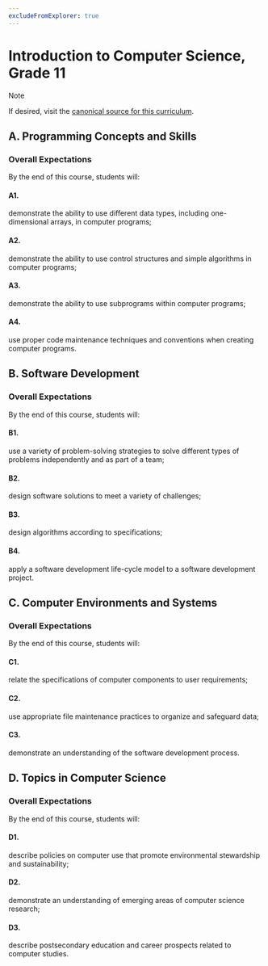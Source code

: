```yaml
---
excludeFromExplorer: true
---
```

# Introduction to Computer Science, Grade 11

> [!NOTE]
> If desired, visit the [canonical source for this curriculum](https://www.edu.gov.on.ca/eng/curriculum/secondary/computer10to12_2008.pdf#page=41).

## A. Programming Concepts and Skills
### Overall Expectations
By the end of this course, students will: 
#### A1.
demonstrate the ability to use different data types, including one-dimensional arrays, in computer programs;
#### A2.
demonstrate the ability to use control structures and simple algorithms in computer programs;
#### A3.
demonstrate the ability to use subprograms within computer programs;
#### A4.
use proper code maintenance techniques and conventions when creating computer programs.
## B. Software Development
### Overall Expectations
By the end of this course, students will: 
#### B1.
use a variety of problem-solving strategies to solve different types of problems independently and as part of a team;
#### B2.
design software solutions to meet a variety of challenges;
#### B3.
design algorithms according to specifications;
#### B4.
apply a software development life-cycle model to a software development project.
## C. Computer Environments and Systems
### Overall Expectations
By the end of this course, students will: 
#### C1.
relate the specifications of computer components to user requirements;
#### C2.
use appropriate file maintenance practices to organize and safeguard data;
#### C3.
demonstrate an understanding of the software development process.
## D. Topics in Computer Science
### Overall Expectations
By the end of this course, students will: 
#### D1.
describe policies on computer use that promote environmental stewardship and sustainability;
#### D2.
demonstrate an understanding of emerging areas of computer science research;
#### D3.
describe postsecondary education and career prospects related to computer studies.
